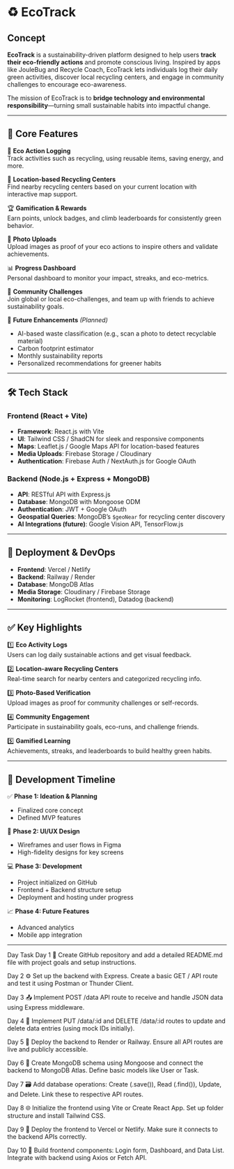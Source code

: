 # ♻️ EcoTrack

## Concept

**EcoTrack** is a sustainability-driven platform designed to help users **track their eco-friendly actions** and promote conscious living. Inspired by apps like JouleBug and Recycle Coach, EcoTrack lets individuals log their daily green activities, discover local recycling centers, and engage in community challenges to encourage eco-awareness.

The mission of EcoTrack is to **bridge technology and environmental responsibility**—turning small sustainable habits into impactful change.

---

## 🌟 Core Features

📌 **Eco Action Logging**  
Track activities such as recycling, using reusable items, saving energy, and more.

📍 **Location-based Recycling Centers**  
Find nearby recycling centers based on your current location with interactive map support.

🏆 **Gamification & Rewards**  
Earn points, unlock badges, and climb leaderboards for consistently green behavior.

📸 **Photo Uploads**  
Upload images as proof of your eco actions to inspire others and validate achievements.

📊 **Progress Dashboard**  
Personal dashboard to monitor your impact, streaks, and eco-metrics.

💬 **Community Challenges**  
Join global or local eco-challenges, and team up with friends to achieve sustainability goals.

🚀 **Future Enhancements** *(Planned)*  
- AI-based waste classification (e.g., scan a photo to detect recyclable material)  
- Carbon footprint estimator  
- Monthly sustainability reports  
- Personalized recommendations for greener habits

---

## 🛠️ Tech Stack

### Frontend (React + Vite)
- **Framework**: React.js with Vite  
- **UI**: Tailwind CSS / ShadCN for sleek and responsive components  
- **Maps**: Leaflet.js / Google Maps API for location-based features  
- **Media Uploads**: Firebase Storage / Cloudinary  
- **Authentication**: Firebase Auth / NextAuth.js for Google OAuth

### Backend (Node.js + Express + MongoDB)
- **API**: RESTful API with Express.js  
- **Database**: MongoDB with Mongoose ODM  
- **Authentication**: JWT + Google OAuth  
- **Geospatial Queries**: MongoDB’s `$geoNear` for recycling center discovery  
- **AI Integrations (future)**: Google Vision API, TensorFlow.js

---

## 🚀 Deployment & DevOps

- **Frontend**: Vercel / Netlify  
- **Backend**: Railway / Render  
- **Database**: MongoDB Atlas  
- **Media Storage**: Cloudinary / Firebase Storage  
- **Monitoring**: LogRocket (frontend), Datadog (backend)

---

## ✅ Key Highlights

1️⃣ **Eco Activity Logs**  
Users can log daily sustainable actions and get visual feedback.

2️⃣ **Location-aware Recycling Centers**  
Real-time search for nearby centers and categorized recycling info.

3️⃣ **Photo-Based Verification**  
Upload images as proof for community challenges or self-records.

4️⃣ **Community Engagement**  
Participate in sustainability goals, eco-runs, and challenge friends.

5️⃣ **Gamified Learning**  
Achievements, streaks, and leaderboards to build healthy green habits.

---

## 🧠 Development Timeline

✅ **Phase 1: Ideation & Planning**  
- Finalized core concept  
- Defined MVP features

🎨 **Phase 2: UI/UX Design**  
- Wireframes and user flows in Figma  
- High-fidelity designs for key screens

💻 **Phase 3: Development**  
- Project initialized on GitHub  
- Frontend + Backend structure setup  
- Deployment and hosting under progress

📈 **Phase 4: Future Features**  
- Advanced analytics  
- Mobile app integration

---
Day	Task
Day 1	📝 Create GitHub repository and add a detailed README.md file with project goals and setup instructions.

Day 2	⚙️ Set up the backend with Express. Create a basic GET / API route and test it using Postman or Thunder Client.

Day 3	📤 Implement POST /data API route to receive and handle JSON data using Express middleware.

Day 4	🔁 Implement PUT /data/:id and DELETE /data/:id routes to update and delete data entries (using mock IDs initially).

Day 5	🚀 Deploy the backend to Render or Railway. Ensure all API routes are live and publicly accessible.


Day 6	🧬 Create MongoDB schema using Mongoose and connect the backend to MongoDB Atlas. Define basic models like User or Task.

Day 7	🗃️ Add database operations: Create (.save()), Read (.find()), Update, and Delete. Link these to respective API routes.

Day 8	🌐 Initialize the frontend using Vite or Create React App. Set up folder structure and install Tailwind CSS.

Day 9	🚢 Deploy the frontend to Vercel or Netlify. Make sure it connects to the backend APIs correctly.

Day 10	🧱 Build frontend components: Login form, Dashboard, and Data List. Integrate with backend using Axios or Fetch API.

